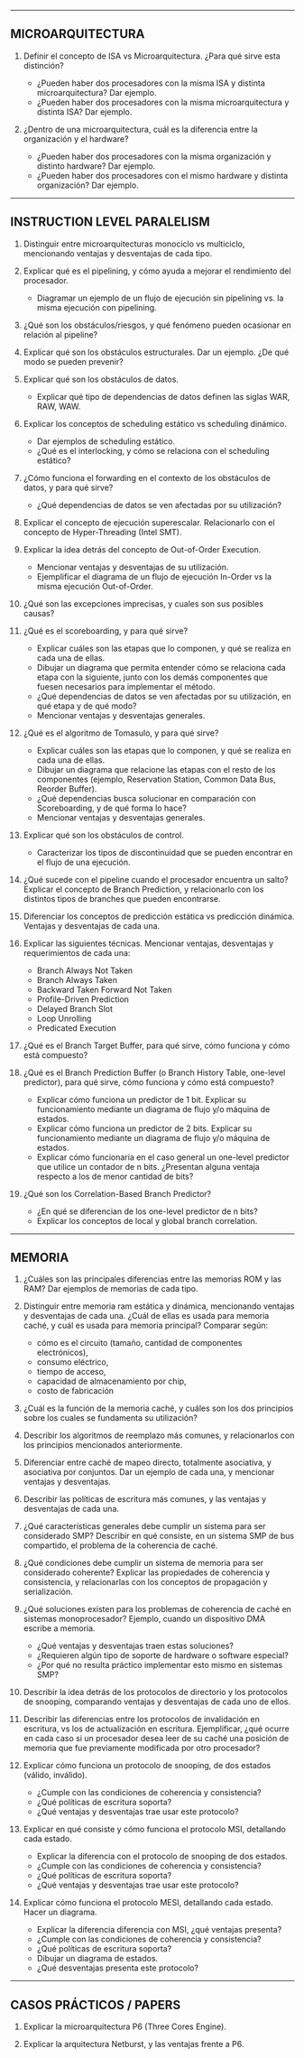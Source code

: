 -----------------
MICROARQUITECTURA
-----------------

1) Definir el concepto de ISA vs Microarquitectura. ¿Para qué sirve esta distinción?
	- ¿Pueden haber dos procesadores con la misma ISA y distinta microarquitectura? Dar ejemplo.
	- ¿Pueden haber dos procesadores con la misma microarquitectura y distinta ISA? Dar ejemplo.

2) ¿Dentro de una microarquitectura, cuál es la diferencia entre la organización y el hardware? 
	- ¿Pueden haber dos procesadores con la misma organización y distinto hardware? Dar ejemplo.
	- ¿Pueden haber dos procesadores con el mismo hardware y distinta organización? Dar ejemplo.


----------------------------
INSTRUCTION LEVEL PARALELISM
----------------------------

1) Distinguir entre microarquitecturas monociclo vs multiciclo, mencionando ventajas y desventajas de cada tipo.

2) Explicar qué es el pipelining, y cómo ayuda a mejorar el rendimiento del procesador.
	- Diagramar un ejemplo de un flujo de ejecución sin pipelining vs. la misma ejecución con pipelining.

3) ¿Qué son los obstáculos/riesgos, y qué fenómeno pueden ocasionar en relación al pipeline?

4) Explicar qué son los obstáculos estructurales. Dar un ejemplo. ¿De qué modo se pueden prevenir?

5) Explicar qué son los obstáculos de datos. 
	- Explicar qué tipo de dependencias de datos definen las siglas WAR, RAW, WAW.

6) Explicar los conceptos de scheduling estático vs scheduling dinámico.
	- Dar ejemplos de scheduling estático.
	- ¿Qué es el interlocking, y cómo se relaciona con el scheduling estático?

7) ¿Cómo funciona el forwarding en el contexto de los obstáculos de datos, y para qué sirve?
	- ¿Qué dependencias de datos se ven afectadas por su utilización?

8) Explicar el concepto de ejecución superescalar. Relacionarlo con el concepto de Hyper-Threading (Intel SMT).

9) Explicar la idea detrás del concepto de Out-of-Order Execution. 
	- Mencionar ventajas y desventajas de su utilización. 
	- Ejemplificar el diagrama de un flujo de ejecución In-Order vs la misma ejecución Out-of-Order.

10) ¿Qué son las excepciones imprecisas, y cuales son sus posibles causas?

11) ¿Qué es el scoreboarding, y para qué sirve?
	- Explicar cuáles son las etapas que lo componen, y qué se realiza en cada una de ellas. 
	- Dibujar un diagrama que permita entender cómo se relaciona cada etapa con la siguiente, junto con los demás componentes que fuesen necesarios para implementar el método. 
	- ¿Qué dependencias de datos se ven afectadas por su utilización, en qué etapa y de qué modo? 
	- Mencionar ventajas y desventajas generales.

12) ¿Qué es el algoritmo de Tomasulo, y para qué sirve?
	- Explicar cuáles son las etapas que lo componen, y qué se realiza en cada una de ellas. 
	- Dibujar un diagrama que relacione las etapas con el resto de los componentes (ejemplo, Reservation Station, Common Data Bus, Reorder Buffer).
	- ¿Qué dependencias busca solucionar en comparación con Scoreboarding, y de qué forma lo hace?
	- Mencionar ventajas y desventajas generales.

13) Explicar qué son los obstáculos de control. 
	- Caracterizar los tipos de discontinuidad que se pueden encontrar en el flujo de una ejecución.

14) ¿Qué sucede con el pipeline cuando el procesador encuentra un salto? Explicar el concepto de Branch Prediction, y relacionarlo con los distintos tipos de branches que pueden encontrarse.

15) Diferenciar los conceptos de predicción estática vs predicción dinámica. Ventajas y desventajas de cada una.

16) Explicar las siguientes técnicas. Mencionar ventajas, desventajas y requerimientos de cada una:
	- Branch Always Not Taken
	- Branch Always Taken
	- Backward Taken Forward Not Taken
	- Profile-Driven Prediction
	- Delayed Branch Slot
	- Loop Unrolling
	- Predicated Execution

17) ¿Qué es el Branch Target Buffer, para qué sirve, cómo funciona y cómo está compuesto?

18) ¿Qué es el Branch Prediction Buffer (o Branch History Table, one-level predictor), para qué sirve, cómo funciona y cómo está compuesto?
	- Explicar cómo funciona un predictor de 1 bit. Explicar su funcionamiento mediante un diagrama de flujo y/o máquina de estados.
	- Explicar cómo funciona un predictor de 2 bits. Explicar su funcionamiento mediante un diagrama de flujo y/o máquina de estados.
	- Explicar cómo funcionaría en el caso general un one-level predictor que utilice un contador de n bits. ¿Presentan alguna ventaja respecto a los de menor cantidad de bits?

19) ¿Qué son los Correlation-Based Branch Predictor?
	- ¿En qué se diferencian de los one-level predictor de n bits?
	- Explicar los conceptos de local y global branch correlation.



-------
MEMORIA
-------

1) ¿Cuáles son las principales diferencias entre las memorias ROM y las RAM? Dar ejemplos de memorias de cada tipo.

2) Distinguir entre memoria ram estática y dinámica, mencionando ventajas y desventajas de cada una. ¿Cuál de ellas es usada para memoria caché, y cuál es usada para memoria principal? Comparar según:
	- cómo es el circuito (tamaño, cantidad de componentes electrónicos),
	- consumo eléctrico,
	- tiempo de acceso,
	- capacidad de almacenamiento por chip,
	- costo de fabricación

3) ¿Cuál es la función de la memoria caché, y cuáles son los dos principios sobre los cuales se fundamenta su utilización?

4) Describir los algoritmos de reemplazo más comunes, y relacionarlos con los principios mencionados anteriormente.

5) Diferenciar entre caché de mapeo directo, totalmente asociativa, y asociativa por conjuntos. Dar un ejemplo de cada una, y mencionar ventajas y desventajas.

6) Describir las políticas de escritura más comunes, y las ventajas y desventajas de cada una.

7) ¿Qué características generales debe cumplir un sistema para ser considerado SMP? Describir en qué consiste, en un sistema SMP de bus compartido, el problema de la coherencia de caché.

8) ¿Qué condiciones debe cumplir un sistema de memoria para ser considerado coherente? Explicar las propiedades de coherencia y consistencia, y relacionarlas con los conceptos de propagación y serialización.

9) ¿Qué soluciones existen para los problemas de coherencia de caché en sistemas monoprocesador? Ejemplo, cuando un dispositivo DMA escribe a memoria. 
	- ¿Qué ventajas y desventajas traen estas soluciones? 
	- ¿Requieren algún tipo de soporte de hardware o software especial? 
	- ¿Por qué no resulta práctico implementar esto mismo en sistemas SMP?

10) Describir la idea detrás de los protocolos de directorio y los protocolos de snooping, comparando ventajas y desventajas de cada uno de ellos.

11) Describir las diferencias entre los protocolos de invalidación en escritura, vs los de actualización en escritura. Ejemplificar, ¿qué ocurre en cada caso si un procesador desea leer de su caché una posición de memoria que fue previamente modificada por otro procesador?

11) Explicar cómo funciona un protocolo de snooping, de dos estados (válido, inválido).
	- ¿Cumple con las condiciones de coherencia y consistencia?
	- ¿Qué políticas de escritura soporta?
	- ¿Qué ventajas y desventajas trae usar este protocolo?

12) Explicar en qué consiste y cómo funciona el protocolo MSI, detallando cada estado.
	- Explicar la diferencia con el protocolo de snooping de dos estados.
	- ¿Cumple con las condiciones de coherencia y consistencia?
	- ¿Qué políticas de escritura soporta?
	- ¿Qué ventajas y desventajas trae usar este protocolo?

13) Explicar cómo funciona el protocolo MESI, detallando cada estado. Hacer un diagrama.
	- Explicar la diferencia diferencia con MSI, ¿qué ventajas presenta?
	- ¿Cumple con las condiciones de coherencia y consistencia?
	- ¿Qué políticas de escritura soporta?
	- Dibujar un diagrama de estados.
	- ¿Qué desventajas presenta este protocolo?


------------------------
CASOS PRÁCTICOS / PAPERS
------------------------

1) Explicar la microarquitectura P6 (Three Cores Engine).

2) Explicar la arquitectura Netburst, y las ventajas frente a P6.